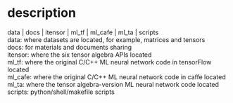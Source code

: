 # description
data	|	docs	|	itensor	   |	ml_tf	|	ml_cafe    |	ml_ta 	  |	scripts  
data: where datasets are located, for example, matrices and tensors    
docs: for materials and documents sharing  
itensor: where the six tensor algebra APIs located  
ml_tf: where the original C/C++ ML neural network code in tensorFlow located  
ml_cafe: where the original C/C++ ML neural network code in caffe located  
ml_ta: where the tensor algebra-version ML neural network code located  
scripts: python/shell/makefile scripts
